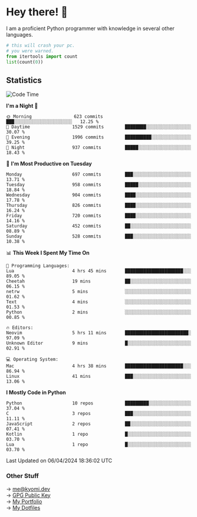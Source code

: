 # Hey there! 👋

I am a proficient Python programmer with knowledge in several other languages.

```py
# this will crash your pc.
# you were warned.
from itertools import count
list(count(0))
```

## Statistics
<!--START_SECTION:waka-->
![Code Time](http://img.shields.io/badge/Code%20Time-958%20hrs%2049%20mins-blue)

**I'm a Night 🦉** 

```text
🌞 Morning                623 commits         ███░░░░░░░░░░░░░░░░░░░░░░   12.25 % 
🌆 Daytime                1529 commits        ████████░░░░░░░░░░░░░░░░░   30.07 % 
🌃 Evening                1996 commits        ██████████░░░░░░░░░░░░░░░   39.25 % 
🌙 Night                  937 commits         █████░░░░░░░░░░░░░░░░░░░░   18.43 % 
```
📅 **I'm Most Productive on Tuesday** 

```text
Monday                   697 commits         ███░░░░░░░░░░░░░░░░░░░░░░   13.71 % 
Tuesday                  958 commits         █████░░░░░░░░░░░░░░░░░░░░   18.84 % 
Wednesday                904 commits         ████░░░░░░░░░░░░░░░░░░░░░   17.78 % 
Thursday                 826 commits         ████░░░░░░░░░░░░░░░░░░░░░   16.24 % 
Friday                   720 commits         ████░░░░░░░░░░░░░░░░░░░░░   14.16 % 
Saturday                 452 commits         ██░░░░░░░░░░░░░░░░░░░░░░░   08.89 % 
Sunday                   528 commits         ███░░░░░░░░░░░░░░░░░░░░░░   10.38 % 
```


📊 **This Week I Spent My Time On** 

```text
💬 Programming Languages: 
Lua                      4 hrs 45 mins       ██████████████████████░░░   89.05 % 
Cheetah                  19 mins             ██░░░░░░░░░░░░░░░░░░░░░░░   06.15 % 
netrw                    5 mins              ░░░░░░░░░░░░░░░░░░░░░░░░░   01.62 % 
Text                     4 mins              ░░░░░░░░░░░░░░░░░░░░░░░░░   01.53 % 
Python                   2 mins              ░░░░░░░░░░░░░░░░░░░░░░░░░   00.85 % 

🔥 Editors: 
Neovim                   5 hrs 11 mins       ████████████████████████░   97.09 % 
Unknown Editor           9 mins              █░░░░░░░░░░░░░░░░░░░░░░░░   02.91 % 

💻 Operating System: 
Mac                      4 hrs 38 mins       ██████████████████████░░░   86.94 % 
Linux                    41 mins             ███░░░░░░░░░░░░░░░░░░░░░░   13.06 % 
```

**I Mostly Code in Python** 

```text
Python                   10 repos            █████████░░░░░░░░░░░░░░░░   37.04 % 
C                        3 repos             ███░░░░░░░░░░░░░░░░░░░░░░   11.11 % 
JavaScript               2 repos             ██░░░░░░░░░░░░░░░░░░░░░░░   07.41 % 
Kotlin                   1 repo              █░░░░░░░░░░░░░░░░░░░░░░░░   03.70 % 
Lua                      1 repo              █░░░░░░░░░░░░░░░░░░░░░░░░   03.70 % 
```




 Last Updated on 06/04/2024 18:36:02 UTC
<!--END_SECTION:waka-->

### Other Stuff

→ [me@kyomi.dev](mailto:me@kyomi.dev)\
→ [GPG Public Key](https://github.com/bitterteriyaki.gpg)\
→ [My Portfolio](https://kyomi.dev)\
→ [My Dotfiles](https://github.com/bitterteriyaki/dotfiles)
